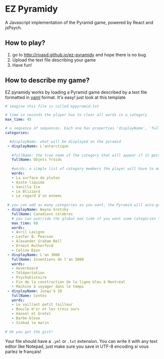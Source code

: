 # EZ Pyramidy

A Javascript implementation of the Pyramid game, powered by React and jsPsych.

## How to play?

1. go to http://rivasd.github.io/ez-pyramidy and hope there is no bug.
2. Upload the text file describing your game
3. Have fun!

## How to describe my game?

EZ pyramidy works by loading a Pyramid game described by a text file formatted in [yaml](https://learnxinyminutes.com/docs/yaml/) format. It's easy! just look at this template

```yaml
# imagine this file is called mypyramid.txt

# time in seconds the player has to clear all words in a category
max_time: 45

# a sequence of sequences. Each one has properties 'displayName', 'fullName' and another sequence called 'words'
categories:

  #displayName: what will be displayed on the pyramid
 - displayName: L'antarctique
  
   #fullName: the true name of the category that will appear if it gets chosen
   fullName: Objets froids
   
   #words: a simple list of category members the player will have to make others guess
   words:
   - La surface de pluton
   - Azote liquide
   - Vanilla Ice
   - Le Blizzard
   - Le regard d'un ennemi
   
 # you can add as many categories as you want, the Pyramid will auto-grow!
 - displayName: Wayne Gretzky
   fullName: Canadiens célèbres
   # you can override the global max time if you want some categories to allow more time! cool.
   max_time: 60
   words:
   - Avril Lavigne
   - Lester B. Pearson
   - Alexander Graham Bell
   - Ernest Rutherford
   - Celine Dion
 - displayName: L'an 3000
   fullName: Inventions de l'an 3000
   words: 
   - Hoverboard
   - Téléportation
   - Psychohistoire
   - Fin de la construction de la ligne bleu à Montréal
   - Machine à voyager dans le temps
 - displayName: Jusqu'à 20
   fullName: Contes
   words:
   - Le vaillant petit tailleur
   - Boucle d'or et les trois ours
   - Hansel et Gretel
   - Barbe-bleue
   - Sinbad le marin
   
# Ok you got the gist!
```

Your file should have a `.yml` or `.txt` extension. You can write it with any text editor like Notepad, just make sure you save in UTF-8 encoding si vous parlez le français!

